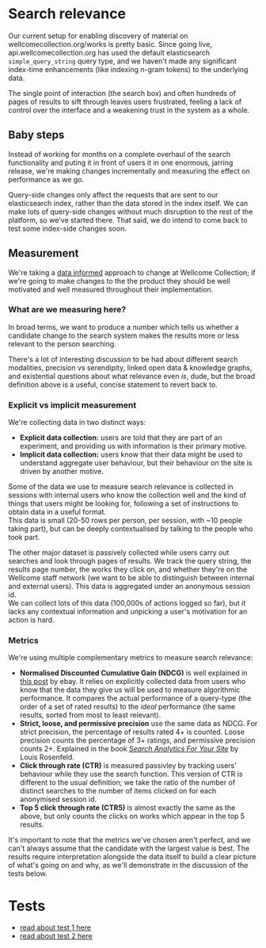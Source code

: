 # Search relevance
Our current setup for enabling discovery of material on wellcomecollection.org/works is pretty basic. Since going live, api.wellcomecollection.org has used the default elasticsearch `simple_query_string` query type, and we haven't made any significant index-time enhancements (like indexing n-gram tokens) to the underlying data. 

The single point of interaction (the search box) and often hundreds of pages of results to sift through leaves users frustrated, feeling a lack of control over the interface and a weakening trust in the system as a whole.

## Baby steps
Instead of working for months on a complete overhaul of the search functionality and puting it in front of users it in one enormous, jarring release, we're making changes incrementally and measuring the effect on performance as we go. 

Query-side changes only affect the requests that are sent to our elasticsearch index, rather than the data stored in the index itself. We can make lots of query-side changes without much disruption to the rest of the platform, so we've started there. That said, we do intend to come back to test some index-side changes soon.

## Measurement
We're taking a [data informed](https://stacks.wellcomecollection.org/data-informed-not-data-driven-13377c77d198) approach to change at Wellcome Collection; if we're going to make changes to the the product they should be well motivated and well measured throughout their implementation.

### What are we measuring here?
In broad terms, we want to produce a number which tells us whether a candidate change to the search system makes the results more or less relevant to the person searching.

There's a lot of interesting discussion to be had about different search modalities, precision vs serendipity, linked open data & knowledge graphs, and existential questions about what relevance even _is_, dude, but the broad definition above is a useful, concise statement to revert back to.

### Explicit vs implicit measurement
We're collecting data in two distinct ways:
- **Explicit data collection:** users are told that they are part of an experiment, and providing us with information is their primary motive.
- **Implicit data collection:** users know that their data might be used to understand aggregate user behaviour, but their behaviour on the site is driven by another motive.

Some of the data we use to measure search relevance is collected in sessions with internal users who know the collection well and the kind of things that users might be looking for, following a set of instructions to obtain data in a useful format.  
This data is small (20-50 rows per person, per session, with ~10 people taking part), but can be deeply contextualised by talking to the people who took part.

The other major dataset is passively collected while users carry out searches and look through pages of results. We track the query string, the results page number, the works they click on, and whether they're on the Wellcome staff network (we want to be able to distinguish between internal and external users). This data is aggregated under an anonymous session id.  
We can collect lots of this data (100,000s of actions logged so far), but it lacks any contextual information and unpicking a user's motivation for an action is hard.

### Metrics
We're using multiple complementary metrics to measure search relevance:
- **Normalised Discounted Cumulative Gain (NDCG)** is well explained in [this post](https://www.ebayinc.com/stories/blogs/tech/measuring-search-relevance/) by ebay. It relies on explicitly collected data from users who know that the data they give us will be used to measure algorithmic performance. It compares the actual performance of a query-type (the order of a set of rated results) to the _ideal_ performance (the same results, sorted from most to least relevant).
- **Strict, loose, and permissive precision** use the same data as NDCG. For strict precision, the percentage of results rated 4+ is counted. Loose precision counts the percentage of 3+ ratings, and permissive precision counts 2+. Explained in the book [_Search Analytics For Your Site_](https://rosenfeldmedia.com/books/search-analytics-for-your-site/) by Louis Rosenfeld.
- **Click through rate (CTR)** is measured passivley by tracking users' behaviour while they use the search function. This version of CTR is different to the usual definition; we take the ratio of the number of distinct searches to the number of items clicked on for each anonymised session id.
- **Top 5 click through rate (CTR5)** is almost exactly the same as the above, but only counts the clicks on works which appear in the top 5 results.

It's important to note that the metrics we've chosen aren't perfect, and we can't always assume that the candidate with the largest value is best. The results require interpretation alongside the data itself to build a clear picture of what's going on and why, as we'll demonstrate in the discussion of the tests below.  

# Tests
- [read about test 1 here](./test_1.md)
- [read about test 2 here](./test_2.md)